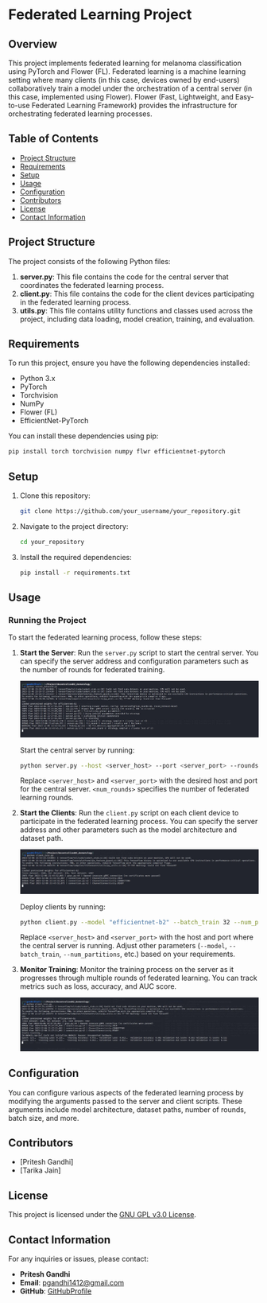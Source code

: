 # Federated Learning Project

## Overview

This project implements federated learning for melanoma classification using PyTorch and Flower (FL). Federated learning is a machine learning setting where many clients (in this case, devices owned by end-users) collaboratively train a model under the orchestration of a central server (in this case, implemented using Flower). Flower (Fast, Lightweight, and Easy-to-use Federated Learning Framework) provides the infrastructure for orchestrating federated learning processes.

## Table of Contents
- [Project Structure](#project-structure)
- [Requirements](#requirements)
- [Setup](#setup)
- [Usage](#usage)
- [Configuration](#configuration)
- [Contributors](#contributors)
- [License](#license)
- [Contact Information](#contact-information)

## Project Structure

The project consists of the following Python files:

1. **server.py**: This file contains the code for the central server that coordinates the federated learning process.
2. **client.py**: This file contains the code for the client devices participating in the federated learning process.
3. **utils.py**: This file contains utility functions and classes used across the project, including data loading, model creation, training, and evaluation.

## Requirements

To run this project, ensure you have the following dependencies installed:

- Python 3.x
- PyTorch
- Torchvision
- NumPy
- Flower (FL)
- EfficientNet-PyTorch

You can install these dependencies using pip:

```bash
pip install torch torchvision numpy flwr efficientnet-pytorch
```

## Setup

1. Clone this repository:

    ```bash
    git clone https://github.com/your_username/your_repository.git
    ```

2. Navigate to the project directory:

    ```bash
    cd your_repository
    ```

3. Install the required dependencies:

    ```bash
    pip install -r requirements.txt
    ```

## Usage

### Running the Project

To start the federated learning process, follow these steps:

1. **Start the Server**: Run the `server.py` script to start the central server. You can specify the server address and configuration parameters such as the number of rounds for federated training.

   ![Alt Text](screenshots/Server.JPG)


   Start the central server by running:
    
    ```bash
    python server.py --host <server_host> --port <server_port> --rounds <num_rounds>
    ```
    
    Replace `<server_host>` and `<server_port>` with the desired host and port for the central server. `<num_rounds>` specifies the number of federated learning rounds.


2. **Start the Clients**: Run the `client.py` script on each client device to participate in the federated learning process. You can specify the server address and other parameters such as the model architecture and dataset path.

   ![Alt Text](screenshots/Client.JPG)

    
    Deploy clients by running:
    
    ```bash
    python client.py --model "efficientnet-b2" --batch_train 32 --num_partitions 20 --gpu 0 --tags "Exp 5. FedBN" --path "/path/to/dataset" --host <server_host> --port <server_port>
    ```
    
    Replace `<server_host>` and `<server_port>` with the host and port where the central server is running. Adjust other parameters (`--model`, `--batch_train`, `--num_partitions`, etc.) based on your requirements.


3. **Monitor Training**: Monitor the training process on the server as it progresses through multiple rounds of federated learning. You can track metrics such as loss, accuracy, and AUC score.

   ![Alt Text](screenshots/Accuracy.JPG)

## Configuration

You can configure various aspects of the federated learning process by modifying the arguments passed to the server and client scripts. These arguments include model architecture, dataset paths, number of rounds, batch size, and more.

## Contributors

- [Pritesh Gandhi]
- [Tarika Jain]

## License

This project is licensed under the [GNU GPL v3.0 License](LICENSE).

## Contact Information

For any inquiries or issues, please contact:
- **Pritesh Gandhi**
- **Email**: pgandhi1412@gmail.com
- **GitHub**: [GitHubProfile](https://github.com/Devil-Code)
